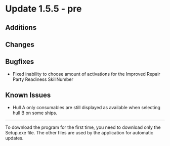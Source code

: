 # Update 1.5.5 - pre

## Additions


## Changes


## Bugfixes
- Fixed inability to choose amount of activations for the Improved Repair Party Readiness SkillNumber

## Known Issues
- Hull A only consumables are still displayed as available when selecting hull B on some ships.
___
To download the program for the first time, you need to download only the Setup.exe file. The other files are used by
the application for automatic updates.
